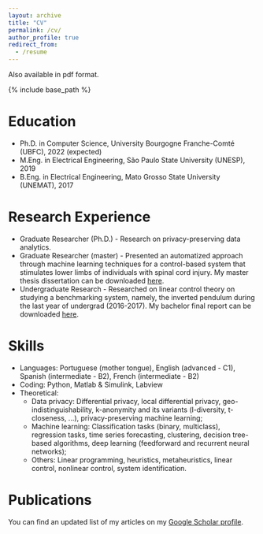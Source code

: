 ```yaml
---
layout: archive
title: "CV"
permalink: /cv/
author_profile: true
redirect_from:
  - /resume
---
```


Also available in pdf format.

{% include base_path %}

Education
======
* Ph.D. in Computer Science, University Bourgogne Franche-Comté (UBFC), 2022 (expected)
* M.Eng. in Electrical Engineering, São Paulo State University (UNESP), 2019
* B.Eng. in Electrical Engineering, Mato Grosso State University (UNEMAT), 2017

Research Experience
======
* Graduate Researcher (Ph.D.) - Research on privacy-preserving data analytics.
* Graduate Researcher (master) - Presented an automatized approach through machine learning techniques for a control-based system that stimulates lower limbs of individuals with spinal cord injury. My master thesis dissertation can be downloaded [here](http://hharcolezi.github.io/files/2019_UNESP_Master_thesis_compressed.pdf).
* Undergraduate Research - Researched on linear control theory on studying a benchmarking system, namely, the inverted pendulum during the last year of undergrad (2016-2017). My bachelor final report can be downloaded [here](http://hharcolezi.github.io/files/2017_UNEMAT_Final_Work.pdf).

Skills
======
* Languages: Portuguese (mother tongue), English (advanced - C1), Spanish (intermediate - B2), French (intermediate - B2)
* Coding: Python, Matlab & Simulink, Labview 
* Theoretical: 
  * Data privacy: Differential privacy, local differential privacy, geo-indistinguishability, k-anonymity and its variants (l-diversity, t-closeness, ...), privacy-preserving machine learning;
  * Machine learning: Classification tasks (binary, multiclass), regression tasks, time series forecasting, clustering, decision tree-based algorithms, deep learning (feedforward and recurrent neural networks);
  * Others: Linear programming, heuristics, metaheuristics, linear control, nonlinear control, system identification.

Publications
======
You can find an updated list of my articles on my [Google Scholar profile](https://scholar.google.com/citations?hl=en&user=VJgSocwAAAAJ).
